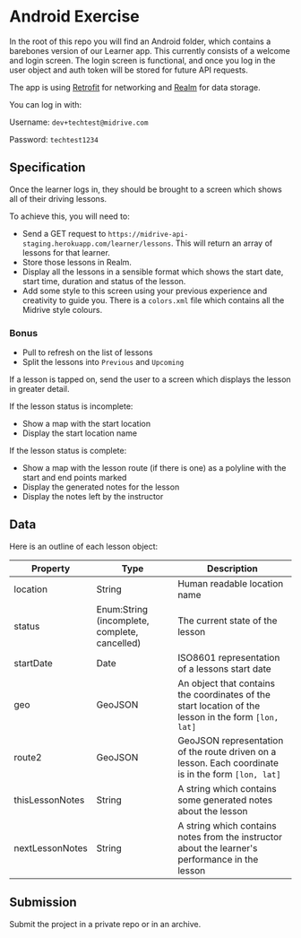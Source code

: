 # Android Exercise

In the root of this repo you will find an Android folder, which contains a barebones version of our Learner app. This currently consists of a welcome and login screen. The login screen is functional, and once you log in the user object and auth token will be stored for future API requests.

The app is using [Retrofit](https://square.github.io/retrofit/) for networking and [Realm](https://realm.io/docs/java/latest/) for data storage.

You can log in with:

Username: `dev+techtest@midrive.com`

Password: `techtest1234`

## Specification
Once the learner logs in, they should be brought to a screen which shows all of their driving lessons.

To achieve this, you will need to:
- Send a GET request to `https://midrive-api-staging.herokuapp.com/learner/lessons`. This will return an array of lessons for that learner.
- Store those lessons in Realm.
- Display all the lessons in a sensible format which shows the start date, start time, duration and status of the lesson.
- Add some style to this screen using your previous experience and creativity to guide you. There is a `colors.xml` file which contains all the Midrive style colours.

### Bonus

- Pull to refresh on the list of lessons
- Split the lessons into `Previous` and `Upcoming`

If a lesson is tapped on, send the user to a screen which displays the lesson in greater detail.

If the lesson status is incomplete:
- Show a map with the start location
- Display the start location name

If the lesson status is complete:
- Show a map with the lesson route (if there is one) as a polyline with the start and end points marked
- Display the generated notes for the lesson
- Display the notes left by the instructor

## Data

Here is an outline of each lesson object:

|Property  |Type       |Description|
|----------|-----------|-----------|
|location  |String     |Human readable location name|
|status    |Enum:String (incomplete, complete, cancelled)|The current state of the lesson|
|startDate |Date       |ISO8601 representation of a lessons start date|
|geo       |GeoJSON    |An object that contains the coordinates of the start location of the lesson in the form `[lon, lat]`
|route2    |GeoJSON    |GeoJSON representation of the route driven on a lesson. Each coordinate is in the form `[lon, lat]`|
|thisLessonNotes|String|A string which contains some generated notes about the lesson|
|nextLessonNotes|String|A string which contains notes from the instructor about the learner's performance in the lesson|

## Submission

Submit the project in a private repo or in an archive.

